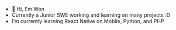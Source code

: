 - 👋 Hi, I'm Won
- Currently a Junior SWE working and learning on many projects :D 
-  I’m currently learning React Native on Mobile, Python, and PHP

<!---
wonseobi/wonseobi is a ✨ special ✨ repository because its `README.md` (this file) appears on your GitHub profile.
You can click the Preview link to take a look at your changes.
--->
